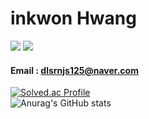 # inkwon Hwang

<a href="https://velog.io/@dlsrnjs125"><img src="https://img.shields.io/badge/Velog-20C997?style=flat-square&logo=velog&logoColor=white"/></a> 
<a href="https://hill-rosehip-0d5.notion.site/inkwon-Hwang-8aa0da86b47749e0a69a3195de95e73e"><img src="https://img.shields.io/badge/Notion-000000?style=flat-square&logo=Notion&logoColor=white"/></a>
#### Email : dlsrnjs125@naver.com    
[![Solved.ac Profile](http://mazassumnida.wtf/api/v2/generate_badge?boj=dlsrnjs125)](https://solved.ac/dlsrnjs125/)    
![Anurag's GitHub stats](https://github-readme-stats.vercel.app/api?username=dlsrnjs125&show_icons=true&theme=radical)
